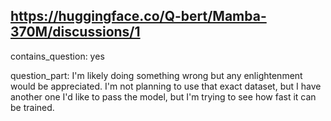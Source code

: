 ## https://huggingface.co/Q-bert/Mamba-370M/discussions/1

contains_question: yes

question_part: I'm likely doing something wrong but any enlightenment would be appreciated.  I'm not planning to use that exact dataset, but I have another one I'd like to pass the model, but I'm trying to see how fast it can be trained.
